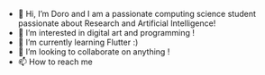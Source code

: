 - 👋 Hi, I’m Doro and I am a passionate computing science student passionate about Research and Artificial Intelligence!
- 👀 I’m interested in digital art and programming ! 
- 🌱 I’m currently learning Flutter :)
- 💞️ I’m looking to collaborate on anything ! 
- 📫 How to reach me 

<!---
doro041/doro041 is a ✨ special ✨ repository because its `README.md` (this file) appears on your GitHub profile.
You can click the Preview link to take a look at your changes.
--->
